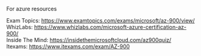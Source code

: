For azure resources

Exam Topics: https://www.examtopics.com/exams/microsoft/az-900/view/  
WhizLabs: https://www.whizlabs.com/microsoft-azure-certification-az-900/  
Inside The Mind: https://insidethemicrosoftcloud.com/az900quiz/  
Itexams: https://www.itexams.com/exam/AZ-900  